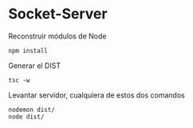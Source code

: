 # Socket-Server

Reconstruir módulos de Node
````
npm install
````


Generar el DIST
````
tsc -w
````

Levantar servidor, cualquiera de estos dos comandos
````
nodemon dist/
node dist/
````

